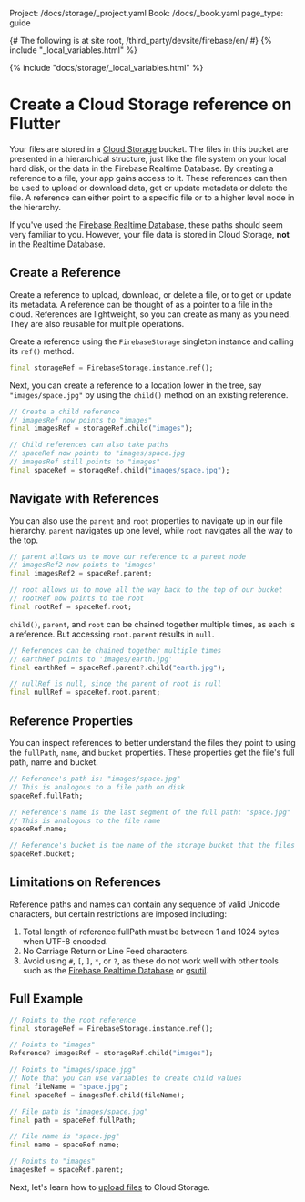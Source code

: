 Project: /docs/storage/_project.yaml
Book: /docs/_book.yaml
page_type: guide

{# The following is at site root, /third_party/devsite/firebase/en/ #}
{% include "_local_variables.html" %}

{% include "docs/storage/_local_variables.html" %}

<link rel="stylesheet" type="text/css" href="/styles/docs.css" />

# Create a Cloud Storage reference on Flutter

Your files are stored in a
[Cloud Storage](//cloud.google.com/storage) bucket. The
files in this bucket are presented in a hierarchical structure, just like the
file system on your local hard disk, or the data in the Firebase Realtime Database.
By creating a reference to a file, your app gains access to it. These references
can then be used to upload or download data, get or update metadata or delete
the file. A reference can either point to a specific file or to a higher level
node in the hierarchy.

If you've used the [Firebase Realtime Database](/docs/database), these paths should
seem very familiar to you. However, your file data is stored in
Cloud Storage, **not** in the Realtime Database.


## Create a Reference

Create a reference to upload, download, or delete a file,
or to get or update its metadata. A reference
can be thought of as a pointer to a file in the cloud. References are
lightweight, so you can create as many as you need. They are also reusable for
multiple operations.

Create a reference using the `FirebaseStorage` singleton instance and
calling its `ref()` method.

```dart
final storageRef = FirebaseStorage.instance.ref();
```

Next, you can create a reference to a location lower in the tree,
say `"images/space.jpg"` by using the `child()` method on an existing reference.

```dart
// Create a child reference
// imagesRef now points to "images"
final imagesRef = storageRef.child("images");

// Child references can also take paths
// spaceRef now points to "images/space.jpg
// imagesRef still points to "images"
final spaceRef = storageRef.child("images/space.jpg");
```

## Navigate with References

You can also use the `parent` and `root` properties to navigate up in our
file hierarchy. `parent` navigates up one level,
while `root` navigates all the way to the top.

```dart
// parent allows us to move our reference to a parent node
// imagesRef2 now points to 'images'
final imagesRef2 = spaceRef.parent;

// root allows us to move all the way back to the top of our bucket
// rootRef now points to the root
final rootRef = spaceRef.root;
```

`child()`, `parent`, and `root` can be chained together multiple
times, as each is a reference. But accessing `root.parent` results in `null`.

```dart
// References can be chained together multiple times
// earthRef points to 'images/earth.jpg'
final earthRef = spaceRef.parent?.child("earth.jpg");

// nullRef is null, since the parent of root is null
final nullRef = spaceRef.root.parent;
```


## Reference Properties

You can inspect references to better understand the files they point to
using the `fullPath`, `name`, and `bucket` properties. These properties
get the file's full path, name and bucket.

```dart
// Reference's path is: "images/space.jpg"
// This is analogous to a file path on disk
spaceRef.fullPath;

// Reference's name is the last segment of the full path: "space.jpg"
// This is analogous to the file name
spaceRef.name;

// Reference's bucket is the name of the storage bucket that the files are stored in
spaceRef.bucket;
```

## Limitations on References

Reference paths and names can contain any sequence of valid Unicode characters,
but certain restrictions are imposed including:

1. Total length of reference.fullPath must be between 1 and 1024 bytes when UTF-8 encoded.
1. No Carriage Return or Line Feed characters.
1. Avoid using `#`, `[`, `]`, `*`, or `?`, as these do not work well with
   other tools such as the [Firebase Realtime Database](/docs/database/overview)
   or [gsutil](https://cloud.google.com/storage/docs/gsutil).

## Full Example

```dart
// Points to the root reference
final storageRef = FirebaseStorage.instance.ref();

// Points to "images"
Reference? imagesRef = storageRef.child("images");

// Points to "images/space.jpg"
// Note that you can use variables to create child values
final fileName = "space.jpg";
final spaceRef = imagesRef.child(fileName);

// File path is "images/space.jpg"
final path = spaceRef.fullPath;

// File name is "space.jpg"
final name = spaceRef.name;

// Points to "images"
imagesRef = spaceRef.parent;
```

Next, let's learn how to [upload files](upload-files) to Cloud Storage.
